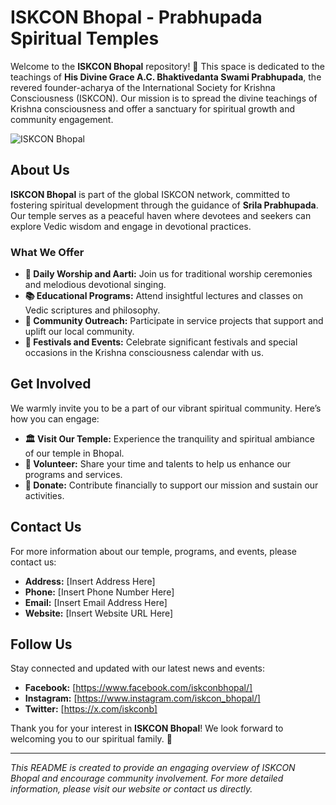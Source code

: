 # ISKCON Bhopal - Prabhupada Spiritual Temples

Welcome to the **ISKCON Bhopal** repository! 🌟 This space is dedicated to the teachings of **His Divine Grace A.C. Bhaktivedanta Swami Prabhupada**, the revered founder-acharya of the International Society for Krishna Consciousness (ISKCON). Our mission is to spread the divine teachings of Krishna consciousness and offer a sanctuary for spiritual growth and community engagement.

![ISKCON Bhopal](https://www.cooperativa.cl/noticias/site/artic/20150801/imag/foto_0000001320150801125428.jpg) <!-- Replace with your image URL -->

## About Us

**ISKCON Bhopal** is part of the global ISKCON network, committed to fostering spiritual development through the guidance of **Srila Prabhupada**. Our temple serves as a peaceful haven where devotees and seekers can explore Vedic wisdom and engage in devotional practices.

### What We Offer

- **🌺 Daily Worship and Aarti:** Join us for traditional worship ceremonies and melodious devotional singing.
- **📚 Educational Programs:** Attend insightful lectures and classes on Vedic scriptures and philosophy.
- **🤝 Community Outreach:** Participate in service projects that support and uplift our local community.
- **🎉 Festivals and Events:** Celebrate significant festivals and special occasions in the Krishna consciousness calendar with us.

## Get Involved

We warmly invite you to be a part of our vibrant spiritual community. Here’s how you can engage:

- **🏛️ Visit Our Temple:** Experience the tranquility and spiritual ambiance of our temple in Bhopal.
- **👐 Volunteer:** Share your time and talents to help us enhance our programs and services.
- **💸 Donate:** Contribute financially to support our mission and sustain our activities.

## Contact Us

For more information about our temple, programs, and events, please contact us:

- **Address:** [Insert Address Here]
- **Phone:** [Insert Phone Number Here]
- **Email:** [Insert Email Address Here]
- **Website:** [Insert Website URL Here]

## Follow Us

Stay connected and updated with our latest news and events:

- **Facebook:** [https://www.facebook.com/iskconbhopal/]
- **Instagram:** [https://www.instagram.com/iskcon_bhopal/]
- **Twitter:** [https://x.com/iskconb]

Thank you for your interest in **ISKCON Bhopal**! We look forward to welcoming you to our spiritual family. 🙏

---

*This README is created to provide an engaging overview of ISKCON Bhopal and encourage community involvement. For more detailed information, please visit our website or contact us directly.*
